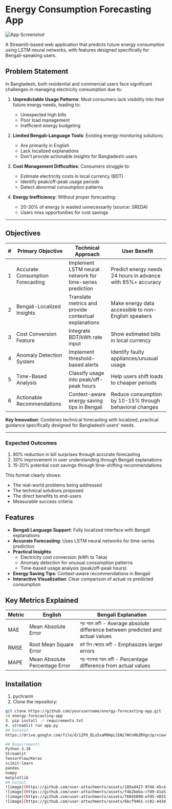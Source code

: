 # Energy Consumption Forecasting App

![App Screenshot](screenshot.png)

A Streamlit-based web application that predicts future energy consumption using LSTM neural networks, with features designed specifically for Bengali-speaking users.
## **Problem Statement**

In Bangladesh, both residential and commercial users face significant challenges in managing electricity consumption due to:

1. **Unpredictable Usage Patterns**: Most consumers lack visibility into their future energy needs, leading to:
   - Unexpected high bills
   - Poor load management
   - Inefficient energy budgeting

2. **Limited Bengali-Language Tools**: Existing energy monitoring solutions:
   - Are primarily in English
   - Lack localized explanations
   - Don't provide actionable insights for Bangladeshi users

3. **Cost Management Difficulties**: Consumers struggle to:
   - Estimate electricity costs in local currency (BDT)
   - Identify peak/off-peak usage periods
   - Detect abnormal consumption patterns

4. **Energy Inefficiency**: Without proper forecasting:
   - 20-30% of energy is wasted unnecessarily (source: SREDA)
   - Users miss opportunities for cost savings

---

## **Objectives**

| # | Primary Objective | Technical Approach | User Benefit |
|---|-------------------|--------------------|--------------|
| 1 | Accurate Consumption Forecasting | Implement LSTM neural network for time-series prediction | Predict energy needs 24 hours in advance with 85%+ accuracy |
| 2 | Bengali-Localized Insights | Translate metrics and provide contextual explanations | Make energy data accessible to non-English speakers |
| 3 | Cost Conversion Feature | Integrate BDT/kWh rate input | Show estimated bills in local currency |
| 4 | Anomaly Detection System | Implement threshold-based alerts | Identify faulty appliances/unusual usage |
| 5 | Time-Based Analysis | Classify usage into peak/off-peak hours | Help users shift loads to cheaper periods |
| 6 | Actionable Recommendations | Context-aware energy saving tips in Bengali | Reduce consumption by 10-15% through behavioral changes |

**Key Innovation**: Combines technical forecasting with localized, practical guidance specifically designed for Bangladeshi users' needs.

---

### **Expected Outcomes**
1. 80% reduction in bill surprises through accurate forecasting
2. 30% improvement in user understanding through Bengali explanations
3. 15-20% potential cost savings through time-shifting recommendations

This format clearly shows:
- The real-world problems being addressed
- The technical solutions proposed
- The direct benefits to end-users
- Measurable success criteria

## Features

- **Bengali Language Support**: Fully localized interface with Bengali explanations
- **Accurate Forecasting**: Uses LSTM neural networks for time-series prediction
- **Practical Insights**:
  - Electricity cost conversion (kWh to Taka)
  - Anomaly detection for unusual consumption patterns
  - Time-based usage analysis (peak/off-peak hours)
- **Energy Saving Tips**: Context-aware recommendations in Bengali
- **Interactive Visualization**: Clear comparison of actual vs predicted consumption

## Key Metrics Explained

| Metric | English | Bengali Explanation |
|--------|---------|---------------------|
| MAE | Mean Absolute Error | গড় পরম ত্রুটি - Average absolute difference between predicted and actual values |
| RMSE | Root Mean Square Error | রুট মিন স্কোয়ার ত্রুটি - Emphasizes larger errors |
| MAPE | Mean Absolute Percentage Error | গড় শতকরা পরম ত্রুটি - Percentage difference from actual values |

## Installation
1. pychrarm 
2. Clone the repository:
```bash
git clone https://github.com/yourusername/energy-forecasting-app.git
cd energy-forecasting-app
3. pip install -r requirements.txt
4. streamlit run app.py
## Dataset
https://drive.google.com/file/d/12F0_QLu5saM8HpLlENi7Wtn0bZRXgnJp/view?usp=drive_link

## Requirements
Python 3.10
Streamlit
TensorFlow/Keras
scikit-learn
pandas
numpy
matplotlib
## Output
![image](https://github.com/user-attachments/assets/189a4427-9746-45c4-8f37-223f60146106)
![image](https://github.com/user-attachments/assets/f4b2beba-cfd9-41a5-9d47-4055c758213f)
![image](https://github.com/user-attachments/assets/76045890-efd5-4033-8d08-1a8d2648bff5)
![image](https://github.com/user-attachments/assets/6bcf9461-cc82-443d-911f-ec497dc90d23)






